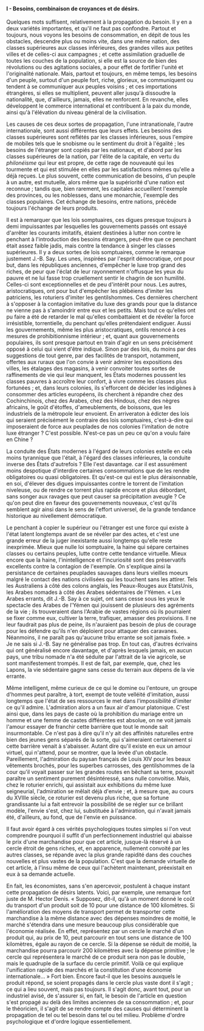 #### I - Besoins, combinaison de croyances et de désirs.

Quelques mots suffisent, relativement à la propagation du besoin. Il y en a deux variétés importantes, et qu'il ne faut pas confondre. Partout et toujours, nous voyons les besoins de consommation, en dépit de tous les obstacles, descendre plus ou moins vite, dans une même nation, des classes supérieures aux classes inférieures, des grandes villes aux petites villes et de celles-ci aux campagnes ; et cette assimilation graduelle de toutes les couches de la population, si elle est la source de bien des révolutions ou des agitations sociales, a pour effet de fortifier l'unité et l'originalité nationale. Mais, partout et toujours, en même temps, les besoins d'un peuple, surtout d'un peuple fort, riche, glorieux, se communiquent ou tendent à se communiquer aux peuples voisins ; et ces importations étrangères, si elles se multiplient, peuvent aller jusqu'à dissoudre la nationalité, que, d'ailleurs, jamais, elles ne renforcent. En revanche, elles développent le commerce international et contribuent à la paix du monde, ainsi qu'à l'élévation du niveau général de la civilisation.

Les causes de ces deux sortes de propagation, l'une intranationale, l'autre internationale, sont aussi différentes que leurs effets. Les besoins des classes supérieures sont reflétés par les classes inférieures, sous l'empire de mobiles tels que le snobisme ou le sentiment du droit à l'égalité ; les besoins de l'étranger sont copiés par les nationaux, et d'abord par les classes supérieures de la nation, par l'élite de la capitale, en vertu du _philonéisme_ qui leur est propre, de cette rage de nouveauté qui les tourmente et qui est stimulée en elles par les satisfactions mêmes qu'elle a déjà reçues. Le plus souvent, cette communication de besoins, d'un peuple à un autre, est mutuelle, alors même que la supériorité d'une nation est reconnue ; tandis que, bien rarement, les capitales accueillent l'exemple des provinces, ou les noblesses, dans une monarchie, l'exemple des classes populaires. Cet échange de besoins, entre nations, précède toujours l'échange de leurs produits.

Il est à remarquer que les lois somptuaires, ces digues presque toujours à demi impuissantes par lesquelles les gouvernements passés ont essayé d'arrêter les courants imitatifs, étaient destinées à lutter non contre le penchant à l'introduction des besoins étrangers, peut-être que ce penchant était assez faible jadis, mais contre la tendance à singer les classes supérieures. Il y a deux sortes de lois somptuaires, comme le remarque justement J.-B. Say. Les unes, inspirées par l'esprit démocratique, ont pour but, dans les républiques anciennes, d'empêcher le luxe trop grand des riches, de peur que l'éclat de leur rayonnement n'offusque les yeux du pauvre et ne lui fasse trop cruellement sentir le chagrin de son humilité. Celles-ci sont exceptionnelles et de peu d'intérêt pour nous. Les autres, aristocratiques, ont pour but d'empêcher les plébéiens d'imiter les patriciens, les roturiers d'imiter les gentilshommes. Ces dernières cherchent à s'opposer à la contagion imitative du luxe des grands pour que la distance ne vienne pas à s'amoindrir entre eux et les petits. Mais tout ce qu'elles ont pu faire a été de retarder le mal qu'elles combattaient et de révéler la force irrésistible, torrentielle, du penchant qu'elles prétendaient endiguer. Aussi les gouvernements, même les plus aristocratiques, ontils renoncé à ces mesures de prohibitionnisme intérieur ; et, quant aux gouvernements populaires, ils sont presque partout en train d'agir en un sens précisément opposé à celui qui vient d'être indiqué. Sinon par des lois, du moins par des suggestions de tout genre, par des facilités de transport, notamment, offertes aux ruraux que l'on convie à venir admirer les expositions des villes, les étalages des magasins, à venir convoiter toutes sortes de raffinements de vie qui leur manquent, les États modernes poussent les classes pauvres à accroître leur confort, à vivre comme les classes plus fortunées ; et, dans leurs colonies, ils s'efforcent de décider les indigènes à consommer des articles européens, ils cherchent à répandre chez des Cochinchinois, chez des Arabes, chez des Hindous, chez des nègres africains, le goût d'étoffes, d'ameublements, de boissons, que les industriels de la métropole leur envoient. En arriveraton à édicter des lois qui seraient précisément le contraire des lois somptuaires, c'est-à-dire qui imposeraient de force aux peuplades de nos colonies l'imitation de notre luxe étranger ? C'est possible. N'est-ce pas un peu ce qu'on a voulu faire en Chine ?

La conduite des États modernes à l'égard de leurs colonies estelle en cela moins tyrannique que l'était, à l'égard des classes inférieures, la conduite inverse des États d'autrefois ? Elle l'est davantage. car il est assurément moins despotique d'interdire certaines consommations que de les rendre obligatoires ou quasi obligatoires. Et qu'est-ce qui est le plus déraisonnable, en soi, d'élever des digues impuissantes contre le torrent de l'imitation niveleuse, ou de rendre ce torrent plus rapide encore et plus débordant, sans songer aux ravages que peut causer sa précipitation aveugle ? Ce qu'on peut dire en faveur des gouvernements nouveaux, c'est qu'ils semblent agir ainsi dans le sens de l'effort universel, de la grande tendance historique au nivellement démocratique.

Le penchant à copier le supérieur ou l'étranger est une force qui existe à l'état latent longtemps avant de se révéler par des actes, et c'est une grande erreur de la juger inexistante aussi longtemps qu'elle reste inexprimée. Mieux que nulle loi somptuaire, la haine qui sépare certaines classes ou certains peuples, lutte contre cette tendance virtuelle. Mieux encore que la haine, l'inintelligence et l'incuriosité sont des préservatifs excellents contre la contagion de l'exemple. On s'explique ainsi la persistance de certaines peuplades sauvages dans leurs vieilles moeurs malgré le contact des nations civilisées qui les touchent sans les attirer. Tels les Australiens à côté des colons anglais, les Peaux-Rouges aux EtatsUnis, les Arabes nomades à côté des Arabes sédentaires de l'Yémen. « Les Arabes errants, dit J.-B. Say à ce sujet, ont sans cesse sous les yeux le spectacle des Arabes de l'Yémen qui jouissent de plusieurs des agréments de la vie ; ils trouveraient dans l'Arabie de vastes régions où ils pourraient se fixer comme eux, cultiver la terre, trafiquer, amasser des provisions. Il ne leur faudrait pas plus de peine, ils n'auraient pas besoin de plus de courage pour les défendre qu'ils n'en déploient pour attaquer des caravanes. Néanmoins, il ne paraît pas qu'aucune tribu errante se soit jamais fixée. » Je ne sais si J.-B. Say ne généralise pas trop. En tout cas, d'autres écrivains qui ont généralisé encore davantage, et d'après lesquels jamais, en aucun pays, une tribu nomade n'a été séduite par l'attrait de la vie agricole, se sont manifestement trompés. Il est de fait, par exemple, que, chez les Lapons, la vie sédentaire gagne sans cesse du terrain aux dépens de la vie errante.

Même intelligent, même curieux de ce qui le domine ou l'entoure, un groupe d'hommes peut paraître, à tort, exempt de toute velléité d'imitation, aussi longtemps que l'état de ses ressources le met dans l'impossibilité d'imiter ce qu'il admire. L'admiration alors a un faux air d'amour platonique. C'est ainsi que, dans les pays de caste où la prohibition du mariage entre un homme et une femme de castes différentes est absolue, on ne voit jamais l'amour essayer de franchir cette barrière que tout le monde sait insurmontable. Ce n'est pas à dire qu'il n'y ait des affinités naturelles entre bien des jeunes gens séparés de la sorte, qui s'aimeraient certainement si cette barrière venait à s'abaisser. Autant dire qu'il existe en eux un amour virtuel, qui n'attend, pour se montrer, que la levée d'un obstacle. Pareillement, l'admiration du paysan français de Louis XIV pour les beaux vêtements brochés, pour les superbes carrosses, des gentilshommes de la cour qu'il voyait passer sur les grandes routes en bêchant sa terre, pouvait paraître un sentiment purement désintéressé, sans nulle convoitise. Mais, chez le roturier enrichi, qui assistait aux exhibitions du même luxe seigneurial, l'admiration se mêlait déjà d'envie ; et, à mesure que, au cours du XVIIIe siècle, ce roturier est devenu plus riche, que sa fortune grandissante lui a fait entrevoir la possibilité de se régler sur ce brillant modèle, l'envie s'est, chez lui, substituée à l'admiration, qui n'avait jamais été, d'ailleurs, au fond, que de l'envie en puissance.

Il faut avoir égard à ces vérités psychologiques toutes simples si l'on veut comprendre pourquoi il suffit d'un perfectionnement industriel qui abaisse le prix d'une marchandise pour que cet article, jusque-là réservé à un cercle étroit de gens riches, et, en apparence, nullement convoité par les autres classes, se répande avec la plus grande rapidité dans des couches nouvelles et plus vastes de la population. C'est que la demande virtuelle de cet article, à l'insu même de ceux qui l'achètent maintenant, préexistait en eux à sa demande actuelle.

En fait, les économistes, sans s'en apercevoir, postulent à chaque instant cette propagation de désirs latents. Voici, par exemple, une remarque fort juste de M. Hector Denis. « Supposez, dit-il, qu'à un moment donné le coût du transport d'un produit soit de 10 pour une distance de 100 kilomètres. Si l'amélioration des moyens de transport permet de transporter cette marchandise à la même distance avec des dépenses moindres de moitié, le marché s'étendra dans une mesure beaucoup plus considérable que l'économie réalisée. En effet, représentez par un cercle le marché d'un produit qui, au prix de 10, peut parcourir en tout sens une distance de 100 kilomètres, égale au rayon de ce cercle. Si la dépense se réduit de moitié, la marchandise pourra parcourir 200 kilomètres avec la dépense primitive ; le cercle qui représentera le marché de ce produit sera non pas le double, mais le quadruple de la surface du cercle primitif. Voilà ce qui explique l'unification rapide des marchés et la constitution d'une économie internationale… » Fort bien. Encore faut-il que les besoins auxquels le produit répond, se soient propagés dans le cercle plus vaste dont il s'agit ; ce qui a lieu souvent, mais pas toujours. Il s'agit donc, avant tout, pour un industriel avisé, de s'assurer si, en fait, le besoin de l'article en question s'est propagé au delà des limites anciennes de sa consommation ; et, pour le théoricien, il s'agit de se rendre compte des causes qui déterminent la propagation de tel ou tel besoin dans tel ou tel milieu. Problème d'ordre psychologique et d'ordre logique essentiellement.
